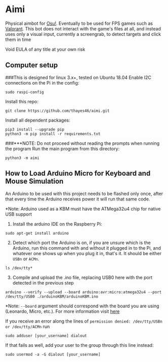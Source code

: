 # Aimi
Physical aimbot for [Osu!](https://osu.ppy.sh/home). Eventually to be used for FPS games such as [Valorant](https://playvalorant.com/en-us/).
This bot does not interact with the game's files at all, and instead uses only a visual input, currently a screengrab, to detect targets and click them in time

Void EULA of any title at your own risk

## Computer setup
###This is designed for linux 3.x+, tested on Ubuntu 18.04
Enable I2C connections on the Pi in the config:
```
sudo raspi-config
```

Install this repo:
```
git clone https://github.com/thayes46/aimi.git
```

Install all dependent packages:
```
pip3 install --upgrade pip
python3 -m pip install -r requirements.txt
```

###***NOTE: Do not proceed without reading the prompts when running the program
Run the main program from this directory:
```
python3 -m aimi
```

## How to Load Arduino Micro for Keyboard and Mouse Simulation
An Arduino to be used with this project needs to be flashed only once, after that every time the Arduino receives power it will run that same code.

*Note: Arduino used as a KBM must have the ATMega32u4 chip for native USB support

1. Install the arduino IDE on the Raspberry Pi:
```
sudo apt-get install arduino
```

2. Detect which port the Arduino is on, if you are unsure which is the Arduino, run this command with and without it plugged in to the Pi, and whatever one shows up when you plug it in, that's it. It should be either `USBn` or `ACMn`.
```
ls /dev/tty*
```

3. Compile and upload the .ino file, replacing USB0 here with the port detected in the previous step
```
arduino --verify --upload --board arduino:avr:micro:atmega32u4 --port /dev/tty/USB0 ./arduinoKBM/arduinoKBM.ino
```

*Note: `--board` argument should correspond with the board you are using (Leonardo, Micro, etc.). For more information visit [here](https://github.com/arduino/Arduino/blob/master/build/shared/manpage.adoc#options)

If you receive an error along the lines of `permission denied: /dev/tty/USBn or /dev/tty/ACMn` run
```
sudo adduser [your_username] dialout
```
If that fails as well, add your user to the group through this line instead:
``````
sudo usermod -a -G dialout [your_username]
